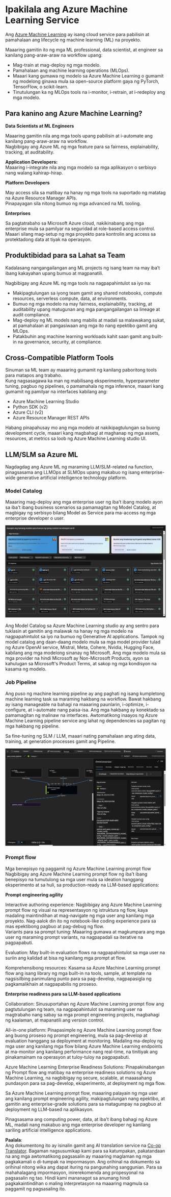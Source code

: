 <!--
CO_OP_TRANSLATOR_METADATA:
{
  "original_hash": "7fe541373802e33568e94e13226d463c",
  "translation_date": "2025-05-09T22:22:41+00:00",
  "source_file": "md/03.FineTuning/Introduce_AzureML.md",
  "language_code": "tl"
}
-->
# **Ipakilala ang Azure Machine Learning Service**

Ang [Azure Machine Learning](https://ml.azure.com?WT.mc_id=aiml-138114-kinfeylo) ay isang cloud service para pabilisin at pamahalaan ang lifecycle ng machine learning (ML) na proyekto.

Maaaring gamitin ito ng mga ML professional, data scientist, at engineer sa kanilang pang-araw-araw na workflow upang:

- Mag-train at mag-deploy ng mga modelo.  
- Pamahalaan ang machine learning operations (MLOps).  
- Maaari kang gumawa ng modelo sa Azure Machine Learning o gumamit ng modelong ginawa mula sa open-source platform gaya ng PyTorch, TensorFlow, o scikit-learn.  
- Tinutulungan ka ng MLOps tools na i-monitor, i-retrain, at i-redeploy ang mga modelo.

## Para kanino ang Azure Machine Learning?

**Data Scientists at ML Engineers**

Maaaring gamitin nila ang mga tools upang pabilisin at i-automate ang kanilang pang-araw-araw na workflow.  
Nagbibigay ang Azure ML ng mga feature para sa fairness, explainability, tracking, at auditability.

**Application Developers:**  
Maaaring i-integrate nila ang mga modelo sa mga aplikasyon o serbisyo nang walang kahirap-hirap.

**Platform Developers**

May access sila sa matibay na hanay ng mga tools na suportado ng matatag na Azure Resource Manager APIs.  
Pinapayagan sila nitong bumuo ng mga advanced na ML tooling.

**Enterprises**

Sa pagtatrabaho sa Microsoft Azure cloud, nakikinabang ang mga enterprise mula sa pamilyar na seguridad at role-based access control.  
Maaari silang mag-setup ng mga proyekto para kontrolin ang access sa protektadong data at tiyak na operasyon.

## Produktibidad para sa Lahat sa Team

Kadalasang nangangailangan ang ML projects ng isang team na may iba’t ibang kakayahan upang bumuo at magpanatili.

Nagbibigay ang Azure ML ng mga tools na nagpapahintulot sa iyo na:  
- Makipagtulungan sa iyong team gamit ang shared notebooks, compute resources, serverless compute, data, at environments.  
- Bumuo ng mga modelo na may fairness, explainability, tracking, at auditability upang matugunan ang mga pangangailangan sa lineage at audit compliance.  
- Mag-deploy ng ML models nang mabilis at madali sa malawakang sukat, at pamahalaan at pangasiwaan ang mga ito nang epektibo gamit ang MLOps.  
- Patakbuhin ang machine learning workloads kahit saan gamit ang built-in na governance, security, at compliance.

## Cross-Compatible Platform Tools

Sinuman sa ML team ay maaaring gumamit ng kanilang paboritong tools para matapos ang trabaho.  
Kung nagsasagawa ka man ng mabilisang eksperimento, hyperparameter tuning, pagbuo ng pipelines, o pamamahala ng mga inference, maaari kang gumamit ng pamilyar na interfaces kabilang ang:  
- Azure Machine Learning Studio  
- Python SDK (v2)  
- Azure CLI (v2)  
- Azure Resource Manager REST APIs

Habang pinapahusay mo ang mga modelo at nakikipagtulungan sa buong development cycle, maaari kang magbahagi at maghanap ng mga assets, resources, at metrics sa loob ng Azure Machine Learning studio UI.

## **LLM/SLM sa Azure ML**

Nagdagdag ang Azure ML ng maraming LLM/SLM-related na function, pinagsasama ang LLMOps at SLMOps upang makabuo ng isang enterprise-wide generative artificial intelligence technology platform.

### **Model Catalog**

Maaaring mag-deploy ang mga enterprise user ng iba't ibang modelo ayon sa iba't ibang business scenarios sa pamamagitan ng Model Catalog, at magbigay ng serbisyo bilang Model as Service para ma-access ng mga enterprise developer o user.

![models](../../../../translated_images/models.2450411eac222e539ffb55785a8f550d01be1030bd8eb67c9c4f9ae4ca5d64be.tl.png)

Ang Model Catalog sa Azure Machine Learning studio ay ang sentro para tuklasin at gamitin ang malawak na hanay ng mga modelo na nagpapahintulot sa iyo na bumuo ng Generative AI applications. Tampok ng model catalog ang daan-daang modelo mula sa mga model provider tulad ng Azure OpenAI service, Mistral, Meta, Cohere, Nvidia, Hugging Face, kabilang ang mga modelong sinanay ng Microsoft. Ang mga modelo mula sa mga provider na hindi Microsoft ay Non-Microsoft Products, ayon sa kahulugan sa Microsoft's Product Terms, at sakop ng mga kondisyon na kasama ng modelo.

### **Job Pipeline**

Ang puso ng machine learning pipeline ay ang paghati ng isang kumpletong machine learning task sa maraming hakbang na workflow. Bawat hakbang ay isang manageable na bahagi na maaaring paunlarin, i-optimize, i-configure, at i-automate nang paisa-isa. Ang mga hakbang ay konektado sa pamamagitan ng malinaw na interfaces. Awtomatikong inaayos ng Azure Machine Learning pipeline service ang lahat ng dependencies sa pagitan ng mga hakbang ng pipeline.

Sa fine-tuning ng SLM / LLM, maaari nating pamahalaan ang ating data, training, at generation processes gamit ang Pipeline.

![finetuning](../../../../translated_images/finetuning.b52e4aa971dfd8d3c668db913a2b419380533bd3a920d227ec19c078b7b3f309.tl.png)

### **Prompt flow**

Mga benepisyo ng paggamit ng Azure Machine Learning prompt flow  
Nagbibigay ang Azure Machine Learning prompt flow ng iba’t ibang benepisyo na tumutulong sa mga user mula sa ideation hanggang eksperimento at sa huli, sa production-ready na LLM-based applications:

**Prompt engineering agility**

Interactive authoring experience: Nagbibigay ang Azure Machine Learning prompt flow ng visual na representasyon ng istruktura ng flow, kaya madaling maintindihan at mag-navigate ng mga user ang kanilang mga proyekto. Nag-aalok din ito ng notebook-like coding experience para sa mas epektibong pagbuo at pag-debug ng flow.  
Variants para sa prompt tuning: Maaaring gumawa at magkumpara ang mga user ng maraming prompt variants, na nagpapadali sa iterative na pagpapabuti.

Evaluation: May built-in evaluation flows na nagpapahintulot sa mga user na suriin ang kalidad at bisa ng kanilang mga prompt at flow.

Komprehensibong resources: Kasama sa Azure Machine Learning prompt flow ang isang library ng mga built-in na tools, sample, at template na nagsisilbing panimulang punto para sa pag-develop, nagpapasigla ng pagkamalikhain at nagpapabilis ng proseso.

**Enterprise readiness para sa LLM-based applications**

Collaboration: Sinusuportahan ng Azure Machine Learning prompt flow ang pagtutulungan ng team, na nagpapahintulot sa maraming user na magtrabaho nang sabay sa mga prompt engineering projects, magbahagi ng kaalaman, at mapanatili ang version control.

All-in-one platform: Pinapasimple ng Azure Machine Learning prompt flow ang buong proseso ng prompt engineering, mula sa pag-develop at evaluation hanggang sa deployment at monitoring. Madaling ma-deploy ng mga user ang kanilang mga flow bilang Azure Machine Learning endpoints at ma-monitor ang kanilang performance nang real-time, na tinitiyak ang pinakamainam na operasyon at tuloy-tuloy na pagpapabuti.

Azure Machine Learning Enterprise Readiness Solutions: Pinapakinabangan ng Prompt flow ang matibay na enterprise readiness solutions ng Azure Machine Learning, na nagbibigay ng secure, scalable, at maaasahang pundasyon para sa pag-develop, eksperimento, at deployment ng mga flow.

Sa Azure Machine Learning prompt flow, maaaring palayain ng mga user ang kanilang prompt engineering agility, makipagtulungan nang epektibo, at gamitin ang enterprise-grade solutions para sa matagumpay na pagbuo at deployment ng LLM-based na aplikasyon.

Pinagsasama ang computing power, data, at iba't ibang bahagi ng Azure ML, madali nang makabuo ang mga enterprise developer ng kanilang sariling artificial intelligence applications.

**Paalala**:  
Ang dokumentong ito ay isinalin gamit ang AI translation service na [Co-op Translator](https://github.com/Azure/co-op-translator). Bagaman nagsusumikap kami para sa katumpakan, pakatandaan na ang mga awtomatikong pagsasalin ay maaaring maglaman ng mga pagkakamali o di-tumpak na impormasyon. Ang orihinal na dokumento sa orihinal nitong wika ang dapat ituring na pangunahing sanggunian. Para sa mahahalagang impormasyon, inirerekomenda ang propesyonal na pagsasalin ng tao. Hindi kami mananagot sa anumang hindi pagkakaintindihan o maling interpretasyon na maaaring magmula sa paggamit ng pagsasaling ito.